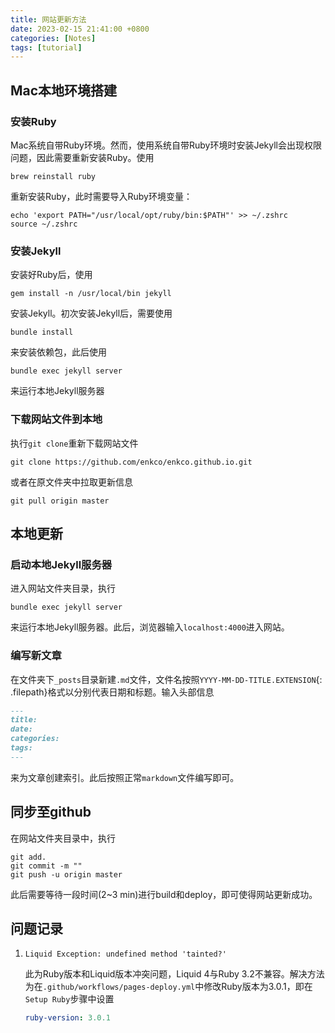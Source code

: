 ```yaml
---
title: 网站更新方法
date: 2023-02-15 21:41:00 +0800
categories: [Notes]
tags: [tutorial]
---
```


## Mac本地环境搭建

### 安装Ruby

Mac系统自带Ruby环境。然而，使用系统自带Ruby环境时安装Jekyll会出现权限问题，因此需要重新安装Ruby。使用
```shell
brew reinstall ruby
```
重新安装Ruby，此时需要导入Ruby环境变量：
```shell
echo 'export PATH="/usr/local/opt/ruby/bin:$PATH"' >> ~/.zshrc
source ~/.zshrc
```

### 安装Jekyll

安装好Ruby后，使用
```shell
gem install -n /usr/local/bin jekyll
```
安装Jekyll。初次安装Jekyll后，需要使用
```shell
bundle install
```
来安装依赖包，此后使用
```shell
bundle exec jekyll server
```
来运行本地Jekyll服务器

### 下载网站文件到本地

执行`git clone`重新下载网站文件
```shell
git clone https://github.com/enkco/enkco.github.io.git
```
或者在原文件夹中拉取更新信息
```shell
git pull origin master
```

## 本地更新

### 启动本地Jekyll服务器

进入网站文件夹目录，执行
```shell
bundle exec jekyll server
```
来运行本地Jekyll服务器。此后，浏览器输入`localhost:4000`进入网站。

### 编写新文章

在文件夹下`_posts`目录新建`.md`文件，文件名按照`YYYY-MM-DD-TITLE.EXTENSION`{: .filepath}格式以分别代表日期和标题。输入头部信息
```markdown
---
title: 
date: 
categories: 
tags: 
---
```
来为文章创建索引。此后按照正常`markdown`文件编写即可。

## 同步至github

在网站文件夹目录中，执行
```shell
git add.
git commit -m ""
git push -u origin master
```
此后需要等待一段时间(2~3 min)进行build和deploy，即可使得网站更新成功。

## 问题记录

1. `Liquid Exception: undefined method 'tainted?'`

    此为Ruby版本和Liquid版本冲突问题，Liquid 4与Ruby 3.2不兼容。解决方法为在`.github/workflows/pages-deploy.yml`中修改Ruby版本为3.0.1，即在`Setup Ruby`步骤中设置
    ```yaml
    ruby-version: 3.0.1
    ```